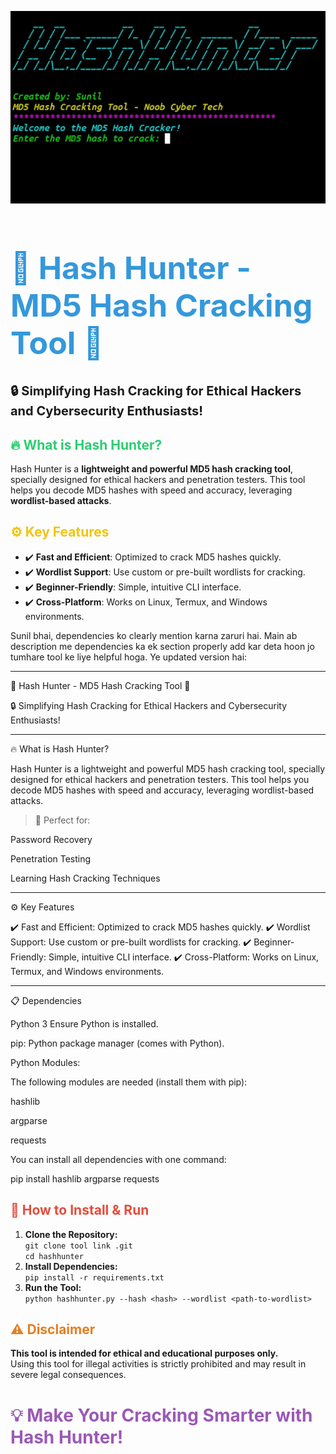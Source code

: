 ![logo](IMG_20241211_063955.jpg)
<h1 style="color:#3498db; font-size:50px;">🌟 Hash Hunter - MD5 Hash Cracking Tool 🌟</h1>
<p><b style="font-size:20px;">🔒 Simplifying Hash Cracking for Ethical Hackers and Cybersecurity Enthusiasts!</b></p>

<h2 style="color:#2ecc71;">🔥 What is Hash Hunter?</h2>
<p>Hash Hunter is a <b>lightweight and powerful MD5 hash cracking tool</b>, specially designed for ethical hackers and penetration testers. This tool helps you decode MD5 hashes with speed and accuracy, leveraging <b>wordlist-based attacks</b>.</p>

<h2 style="color:#f1c40f;">⚙️ Key Features</h2>
<ul>
  <li>✔️ <b>Fast and Efficient</b>: Optimized to crack MD5 hashes quickly.</li>
  <li>✔️ <b>Wordlist Support</b>: Use custom or pre-built wordlists for cracking.</li>
  <li>✔️ <b>Beginner-Friendly</b>: Simple, intuitive CLI interface.</li>
  <li>✔️ <b>Cross-Platform</b>: Works on Linux, Termux, and Windows environments.</li>
</ul>

Sunil bhai, dependencies ko clearly mention karna zaruri hai. Main ab description me dependencies ka ek section properly add kar deta hoon jo tumhare tool ke liye helpful hoga. Ye updated version hai:


---

🌟 Hash Hunter - MD5 Hash Cracking Tool 🌟

🔒 Simplifying Hash Cracking for Ethical Hackers and Cybersecurity Enthusiasts!


---

🔥 What is Hash Hunter?

Hash Hunter is a lightweight and powerful MD5 hash cracking tool, specially designed for ethical hackers and penetration testers. This tool helps you decode MD5 hashes with speed and accuracy, leveraging wordlist-based attacks.

> 🚀 Perfect for:

Password Recovery

Penetration Testing

Learning Hash Cracking Techniques





---

⚙️ Key Features

✔️ Fast and Efficient: Optimized to crack MD5 hashes quickly.
✔️ Wordlist Support: Use custom or pre-built wordlists for cracking.
✔️ Beginner-Friendly: Simple, intuitive CLI interface.
✔️ Cross-Platform: Works on Linux, Termux, and Windows environments.


---

📋 Dependencies

Python 3 Ensure Python is installed.

pip: Python package manager (comes with Python).


Python Modules:

The following modules are needed (install them with pip):

hashlib

argparse

requests


You can install all dependencies with one command:

pip install hashlib argparse requests

<h2 style="color:#e74c3c;">📖 How to Install & Run</h2>
<ol>
  <li><b>Clone the Repository:</b><br>
  <code>git clone tool link .git</code><br>
  <code>cd hashhunter</code></li>
  <li><b>Install Dependencies:</b><br>
  <code>pip install -r requirements.txt</code></li>
  <li><b>Run the Tool:</b><br>
  <code>python hashhunter.py --hash &lt;hash&gt; --wordlist &lt;path-to-wordlist&gt;</code></li>
</ol>

<h2 style="color:#e67e22;">⚠️ Disclaimer</h2>
<p><b>This tool is intended for ethical and educational purposes only.</b><br>
Using this tool for illegal activities is strictly prohibited and may result in severe legal consequences.</p>

<h1 style="color:#9b59b6;">💡 Make Your Cracking Smarter with Hash Hunter!</h1>
